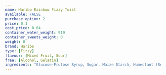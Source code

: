 ```yaml
---
name: Haribo Rainbow Fizzy Twist
available: FALSE
purchase_option: 2
price: 0.1
cost_price: 0.04
container_water_weight: 919
container_sweets_weight: 0
weight: 0
brand: Haribo
type: [Fizzy]
flavour: [Mixed Fruit, Sour]
free: [Alcohol, Gelatin]
ingredients: "Glucose-Frutose Syrup, Sugar, Maize Starch, Humectant (Sorbitol) Wheat Flour, Emulsifier (Soya Lecithin: E471) Citric Acid, Malic Acid, Acidity Regulator (Calcium Citrate, Sodium Malate) Glazing Agents (Carnauba Wax). Colours: Curcumin, Titanium Dioxide, Copper Chlorophyll. Flavours: Elderberry Concentrate, Aronia, Blackcurrant Concentrate, Grape Concentrate"
---
```

